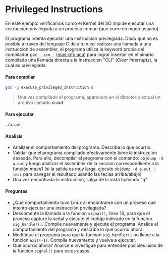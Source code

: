 # Privileged Instructions

En este ejemplo verificamos como el Kernel del SO impide ejecutar una instruccion privilegiada a un proceso comun (que corre en modo usuario).

El programa intenta ejecutar una instruccion privilegiada. Dado que no es posible a traves del lenguaje C de alto nivel realizar una llamada a una instruccion de assembler, el programa utiliza la keyword propia del compilador gcc `__asm__` ([mas info aca](https://gcc.gnu.org/onlinedocs/gcc/Using-Assembly-Language-with-C.html#Using-Assembly-Language-with-C)) para lograr insertar en el binario compilado una llamada directa a la instruccion "CLI" (_Clear Interrupts_), la cual es privilegiada.


#### Para compilar
```bash
gcc -g execute_privileged_instruction.c
```

> Una vez compilado el programa, aparecera en el directorio actual un archivo llamado ___a.out___

#### Para ejecutar
```bash
./a.out
```

#### Analisis
* Analizar el comportamiento del programa. Describa lo que ocurrio.
* Validar que el programa compilado efectivamente tiene la instrucción deseada. Para ello, decompilar el programa con el comando: `objdump -d a.out` y luego analizar el assembler de la seccion correspondiente a la función _main()_ (si la salida es muy larga, ejecute  `objdump -d a.out | less` para navegar el resultado usando las teclas arriba/abajo)
* Una vez encontrada la instrucción, salga de la vista tipeando "q"


#### Preguntas
* ¿Que comportamiento tuvo Linux al encontrarse con un proceso que intento ejecutar una instrucción privilegiada?
* Descomente la llamada a la funcion `signal()`, linea 16, para que el proceso capture la señal y ejecute el codigo indicado en la funcion `sig_handler()`. Compile nuevamente y ejecute el programa. Analice el comportamiento del programa y describa lo que ocurrio ahora.
* Modifique el programa para que la funcion `sig_handler()` no llame a la funcion `exit(-1)`. Compile nuevamente y vuelva a ejecutar.
* Que ocurrio ahora? Analice e investigue para entender posibles usos de la funcion `signal()` para estos casos.
